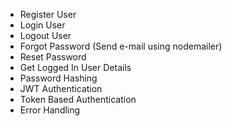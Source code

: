 - Register User
- Login User
- Logout User
- Forgot Password (Send e-mail using nodemailer)
- Reset Password
- Get Logged In User Details
- Password Hashing
- JWT Authentication
- Token Based Authentication
- Error Handling
